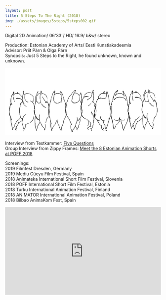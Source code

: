 ```yaml
---
layout: post
title: 5 Steps To The Right (2018)
img: ./assets/images/5steps/5steps002.gif
---
```


Digital 2D Animation/ 06'33’’/ HD/ 16:9/ b&w/ stereo

Production: Estonian Academy of Arts/ Eesti Kunstiakadeemia  
Advisor: Priit Pärn & Olga Pärn  
Synopsis: Just 5 Steps to the Right, he found unknown, known and unknown.

<img src="./assets/images/5steps/5steps001.png" alt="rolling fatty guy"/>

Interview from Testkammer: [Five Questions](https://testkammer.com/2019/10/10/fuenf-fragen-an-aggie-pak-yee-lee/)  
Group Interview from Zippy Frames: [Meet the 8 Estonian Animation Shorts at PÖFF 2018](https://zippyframes.com/festivals/estonian-animation-shorts-poff-2018)

Screenings:  
2019 Filmfest Dresden, Germany  
2019 Mediu Güeyu Film Festival, Spain  
2018 Animateka International Short Film Festival, Slovenia  
2018 PÖFF International Short Film Festival, Estonia  
2018 Turku International Animation Festival, Finland  
2018 ANIMATOR International Animation Festival, Poland  
2018 Bilbao AnimaKom Fest, Spain

<div style="padding:56.25% 0 0 0;position:relative;">
  <iframe src="https://player.vimeo.com/video/493406559?title=0&portrait=0&byline=0&dnt=1" style="position:absolute;top:0;left:0;width:100%;height:100%;" frameborder="0" allow="autoplay; fullscreen; picture-in-picture" allowfullscreen></iframe>
</div><script src="https://player.vimeo.com/api/player.js"></script>